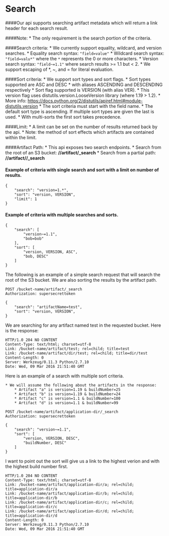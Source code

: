 Search
======

####Our api supports searching artifact metadata which will return a link header for each search result.

####Note:
    * The only requirement is the search portion of the criteria.

####Search criteria:
    * We currently support equality, wildcard, and version searches.
    * Equality search syntax: `"field=value"`
    * Wildcard search syntax: `"field=valu*"` where the `*` represents the 0 or more characters.
    * Version search syntax: `"field~=1.1"` where search results >= 1.1 but < 2.
    * We support escaping of \*, ~, and = for literal evaluation.

####Sort criteria:
    * We support sort types and sort flags.
    * Sort types supported are ASC and DESC
        * with aliases ASCENDING and DESCENDING respectively
    * Sort flag supported is VERSION (with alias VER).
    * This version flag uses distutils.version.LooseVersion library (where 1.19 > 1.2).
        * More info: https://docs.python.org/2/distutils/apiref.html#module-distutils.version
    * The sort criteria must start with the field name.
    * The default sort type is ascending. If multiple sort types are given the last is used.
    * With multi-sorts the first sort takes precedence.

####Limit:
    * A limit can be set on the number of results returned back by the api.
    * Note: the method of sort effects which artifacts are contained within the limit.

####Artifact Path:
    * This api exposes two search endpoints.
        * Search from the root of an S3 bucket:  **/<bucket-name>/artifact/\_search**
        * Search from a partial path: **/<bucket-name>/artifact/<path>/\_search**

#### Example of criteria with single search and sort with a limit on number of results.

    {
        "search": "version=1.*",
        "sort": "version, VERSION",
        "limit": 1
    }

#### Example of criteria with multiple searches and sorts.
    {
        "search": [
            "version~=1.1",
            "bob=bob"
        ],
        "sort": [
            "version, VERSION, ASC",
            "bob, DESC"
        ]
    }


The following is an example of a simple search request that will search the root of the S3 bucket. We are also sorting the results by the artifact path.

    POST /bucket-name/artifact/_search
    Authorization: supersecrettoken

    {
        "search": "artifactName=test",
        "sort": "version, VERSION",
    }

We are searching for any artifact named test in the requested bucket. Here is the response:

    HTTP/1.0 204 NO CONTENT
    Content-Type: text/html; charset=utf-8
    Link: /bucket-name/artifact/test; rel=child; title=test
    Link: /bucket-name/artifact/dir/test; rel=child; title=dir/test
    Content-Length: 0
    Server: Werkzeug/0.11.3 Python/2.7.10
    Date: Wed, 09 Mar 2016 21:51:40 GMT

Here is an example of a search with multiple sort criteria.

    * We will assume the following about the artifacts in the response:
        * Artifact "a" is version=1.19 & buildNumber=25
        * Artifact "b" is version=1.19 & buildNumber=24
        * Artifact "c" is version=1.1 & buildNumber=100
        * Artifact "d" is version=1.1 & buildNumber=99

    POST /bucket-name/artifact/application-dir/_search
    Authorization: supersecrettoken

    {
        "search": "version~=1.1",
        "sort": [
            "version, VERSION, DESC",
            "buildNumber, DESC"
        ]
    }

I want to point out the sort will give us a link to the highest verion and with the highest build number first.

    HTTP/1.0 204 NO CONTENT
    Content-Type: text/html; charset=utf-8
    Link: /bucket-name/artifact/application-dir/a; rel=child; title=application-dir/a
    Link: /bucket-name/artifact/application-dir/b; rel=child; title=application-dir/b
    Link: /bucket-name/artifact/application-dir/c; rel=child; title=application-dir/c
    Link: /bucket-name/artifact/application-dir/d; rel=child; title=application-dir/d
    Content-Length: 0
    Server: Werkzeug/0.11.3 Python/2.7.10
    Date: Wed, 09 Mar 2016 21:51:40 GMT


